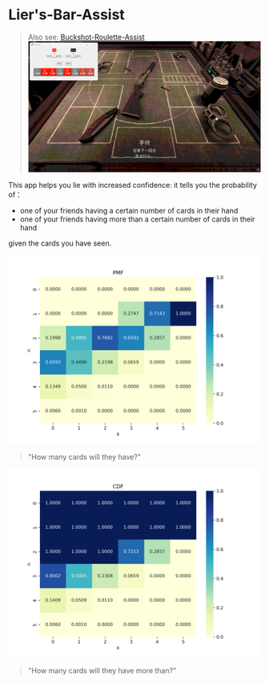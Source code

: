 # Lier's-Bar-Assist

> Also see: [Buckshot-Roulette-Assist](https://github.com/JANERUBBISHTOEAT/Buckshot-Roulette-Assist?tab=readme-ov-file#buckshot-roulette-assist)
> ![Buckshot-Roulette-Assist](https://raw.githubusercontent.com/JANERUBBISHTOEAT/Buckshot-Roulette-Assist/refs/heads/main/BRA-sample.png)

This app helps you lie with increased confidence: it tells you the probability of：

- one of your friends having a certain number of cards in their hand
- one of your friends having more than a certain number of cards in their hand

given the cards you have seen.

![PMF Heatmap](PMF.png)

> "How many cards will they have?"

![CDF Heatmap](CDF.png)

> "How many cards will they have more than?"
